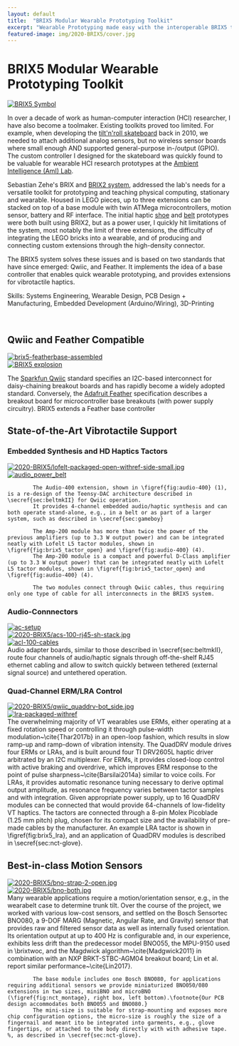 ```yaml
---
layout: default
title:  "BRIX5 Modular Wearable Prototyping Toolkit"
excerpt: "Wearable Prototyping made easy with the interoperable BRIX5 toolkit (Ph.D. Thesis)"
featured-image: img/2020-BRIX5/cover.jpg
---
```


<h1>BRIX5 Modular Wearable Prototyping Toolkit</h1>
<span class="image left"><a class="gallery" href="img/2020-BRIX5/cover.jpg"><img src="img/2020-BRIX5/cover.jpg" alt="BRIX5 Symbol" /></a></span>

In over a decade of work as human-computer interaction (HCI) researcher, I have also become a toolmaker. Existing toolkits proved too limited. For example, when developing the [tilt'n'roll skateboard](/2010-solderin_skaters) back in 2010, we needed to attach additional analog sensors, but no wireless sensor boards where small enough AND supported general-purpose in-/output (GPIO). The custom controller I designed for the skateboard was quickly found to be valuable for wearable HCI research prototypes at the [Ambient Intelligence (AmI) Lab](https://www.cit-ec.de/ami). 

Sebastian Zehe's BRIX and [BRIX2 system](https://techfak.de/ags/ami/brix2), addressed the lab's needs for a versatile toolkit for prototyping and teaching physical computing, stationary and wearable. 
Housed in LEGO pieces, up to three extensions can be stacked on top of a base module with twin ATMega microcontrollers, motion sensor, battery and RF interface.
The initial haptic [shoe](/2015-Shoes) and [belt](/2014-2021-Belt) prototypes were both built using BRIX2, but as a power user, I quickly hit limitations of the system, most notably the limit of three extensions, the difficulty of integrating the LEGO bricks into a wearable, and of producing and connecting custom extensions through the high-density connector.
<!--
It became apparent that \brixtwoc's LEGO housing, though both a good mechanical interconnect and metaphor, limited extension and wearable integration.
While it reduced wire clutter when proper extensions were used, the fine-pitch module interconnect was impractical for hand-soldering.
Only three extensions (e.g., only three audio extensions) could be connected.
Existing off-the-shelf breakout boards or custom modules could not be connected easily or robustly, and creating custom \brixtwo extensions required substantial development and maintenance work, which eventually hindered adaption of emerging technology.
-->

The BRIX5 system solves these issues and is based on two standards that have since emerged: Qwiic, and Feather.
It implements the idea of a base controller that enables quick wearable prototyping, and provides extensions for vibrotactile haptics.


Skills: Systems Engineering, Wearable Design, PCB Design + Manufacturing, Embedded Development (Arduino/Wiring), 3D-Printing

<br/>

<h2>Qwiic and Feather Compatible</h2>
<div class="box alt">
	<div class="row uniform">
		<div class="7u"><span class="image fit"><a class="gallery" href="img/2020-BRIX5/brix5-featherbase-assembled.jpg"><img src="img/2020-BRIX5/brix5-featherbase-assembled.jpg" alt="brix5-featherbase-assembled" /></a></span></div>
		<div class="5u$"><span class="image fit"><a class="gallery" href="img/2020-BRIX5/explosion_small.jpg"><img src="img/2020-BRIX5/explosion_small.jpg" alt="BRIX5 explosion" /></a></span></div>
	</div>
</div>

The [Sparkfun Qwiic](https://www.sparkfun.com/qwiic) standard specifies an I2C-based interconnect for daisy-chaining breakout boards and has rapidly become a widely adopted standard.
Conversely, the [Adafruit Feather](https://learn.adafruit.com/adafruit-feather/feather-specification) specification describes a breakout board for microcontroller base breakouts (with power supply circuitry).
BRIX5 extends a Feather base controller

<!--
		BRIX5 is built around the open Feather and Qwiic interconnect systems, allowing it to support the wide range of open prototyping platforms ranging from low-power microcontrollers to full-featured single board computers described in \secref{sec:rw_prototyping}.
		Our goal was to minimize custom PCB development and reinventing the wheel, to maximize flexibility, facilitate reproduction, and not locking users into one specific architecture. %, adaptation, and repair.
		This is in contrast to \brixtwo and most other research-based toolkits.
		We chose the version number five to acknowledge this major change in design and intention. 
		The BRIX5 base controller provides common needs of wearable prototypes, similar to the \brixtwo base module.
		In contrast to off-the-shelf wearables, such as the Pebble or the Mii-Band~\cite{Blum2019}, it is designed for user modification and extension.
		In contrast to, e.g., the \brixtwo base module, it is not monolithic, but rather a combination of a Adafruit Feather and a custom PCB augmenting it with Qwiic extension interconnect, basic in-/output, motion sensor, real-time clock, and switchable power supply.
		Our design prioritizes an increase in flexibility and reduced maintenance over the highest-possible integration on a monolithic custom system.
			Basing our system on the Feather-family of development boards means outsourcing the most time-consuming parts of design, allowing the system to grow with an existing ecosystem, and connecting users with a large existing user base.
			
			The Feather stacks onto our base PCB with double-length pinheaders, preserving the ability to extend the system with Feather wings.
			A complete base module is shown exploded in \figref{fig:brix5_explosion} and extends a Feather of choice with:

			\begin{itemize}
				\item \textbf{Two RGB LEDs} for indicators\footnote{addressable, WS2811-compatible\todo{SZ:?}}
				\item \textbf{Button} for user input 
				\item \textbf{9-DoF motion sensor},\footnote{Bosch BNO080} also see \secref{sec:bno}
				\item \textbf{LRA tactor} and driver,\footnote{TI DRV2605, Jin Long Machines LVM061530B} also see \secref{sec:quaddrv}
				\item \textbf{Real-Time Clock (RTC)}\footnote{Micro Crystal RV1805, to timestamp sensor data or synchronization between multiple units~\cite{Blum2019}}
					% link to jeff paper for why an rtc is necessary for exactly timed distributed haptics?
				\item \textbf{Power:} switchable 450 mAh lithium polymer battery
				qwiic w bus reset
					%TODO \footnote{\todo{run time?}}
			\end{itemize}
			
				%\item \textbf{Extension:} 4 Qwiic ports, with \textbf{I2C bus power reset} to recover from bus hangups
			We tested base modules based on the nRF52 and ESP32 microcontroller feathers, others should work similarly.
			Feathers originally did not support Qwiic, and our base module provides four Qwiic ports, bridging between these two prototyping standards to provide enormous choice of pre-existing extensions.
			Qwiic cables up to 500 mm are readily and cheaply available (< 3\$) and can easily be extended with coiled or shielded wire if the application requires more robustness or length, for very long cables \iicc-over-RJ485 and \iicc-reconditioning modules are available.
			-->
			
<h2>State-of-the-Art Vibrotactile Support</h2>

<h3>Embedded Synthesis and HD Haptics Tactors</h3>
<div class="box alt">
	<div class="row uniform">
		<div class="6u"><span class="image fit"><a class="gallery" href="img/2020-BRIX5/lofelt-packaged-open-withref-side-small.jpg"><img src="img/2020-BRIX5/lofelt-packaged-open-withref-side-small.jpg" alt="2020-BRIX5/lofelt-packaged-open-withref-side-small.jpg" /></a></span></div>
		<div class="6u$"><span class="image fit"><a class="gallery" href="img/2020-BRIX5/audio_power_belt-draft-crop.jpg"><img src="img/2020-BRIX5/audio_power_belt-draft-crop.jpg" alt="audio_power_belt" /></a></span></div>
	</div>
</div>

			The Audio-400 extension, shown in \figref{fig:audio-400} (1), is a re-design of the Teensy-DAC architecture described in \secref{sec:beltmkII} for Qwiic operation.
			It provides 4-channel embedded audio/haptic synthesis and can both operate stand-alone, e.g., in a belt or as part of a larger system, such as described in \secref{sec:gameboy}

			The Amp-200 module has more than twice the power of the previous amplifiers (up to 3.3 W output power) and can be integrated neatly with Lofelt L5 tactor modules, shown in \figref{fig:brix5_tactor_open} and \figref{fig:audio-400} (4).
			The Amp-200 module is a compact and powerful D-Class amplifier (up to 3.3 W output power) that can be integrated neatly with Lofelt L5 tactor modules, shown in \figref{fig:brix5_tactor_open} and \figref{fig:audio-400} (4).

			The two modules connect through Qwiic cables, thus requiring only one type of cable for all interconnects in the BRIX5 system.
<h3>Audio-Connnectors</h3>
<div class="box alt">
	<div class="row uniform">
		<div class="6u"><span class="image fit"><a class="gallery" href="img/2020-BRIX5/ac-setup.jpg"><img src="img/2020-BRIX5/ac-setup.jpg" alt="ac-setup" /></a></span></div>
		<div class="3u"><span class="image fit"><a class="gallery" href="img/2020-BRIX5/acs-100-rj45-sh-stack.jpg"><img src="img/2020-BRIX5/acs-100-rj45-sh-stack.jpg" alt="2020-BRIX5/acs-100-rj45-sh-stack.jpg" /></a></span></div>
		<div class="3u$"><span class="image fit"><a class="gallery" href="img/2020-BRIX5/acl-100-cables.jpg"><img src="img/2020-BRIX5/acl-100-cables.jpg" alt="acl-100-cables" /></a></span></div>
	</div>
</div>
			Audio adapter boards, similar to those described in \secref{sec:beltmkII}, route four channels of audio/haptic signals through off-the-shelf RJ45 ethernet cabling and allow to switch quickly between tethered (external signal source) and untethered operation.

<h3>Quad-Channel ERM/LRA Control</h3>
<div class="box alt">
	<div class="row uniform">
		<div class="6u"><span class="image fit"><a class="gallery" href="img/2020-BRIX5/qwiic_quaddrv-bot_side.jpg"><img src="img/2020-BRIX5/qwiic_quaddrv-bot_side.jpg" alt="2020-BRIX5/qwiic_quaddrv-bot_side.jpg" /></a></span></div>
		<div class="6u$"><span class="image fit"><a class="gallery" href="img/2020-BRIX5/lra-packaged-withref.jpg"><img src="img/2020-BRIX5/lra-packaged-withref.jpg" alt="lra-packaged-withref" /></a></span></div>
	</div>
</div>
			The overwhelming majority of VT wearables use ERMs, either operating at a fixed rotation speed or controlling it through pulse-width modulation~\cite{Thar2017b} in an open-loop fashion, which results in slow ramp-up and ramp-down of vibration intensity.
			The QuadDRV module drives four ERMs or LRAs, and is built around four TI DRV2605L haptic driver arbitrated by an I2C multiplexer. 
			For ERMs, it provides closed-loop control with active braking and overdrive, which improves ERM response to the point of pulse sharpness~\cite{Barsilai2014a} similar to voice coils. 
			For LRAs, it provides automatic resonance tuning necessary to derive optimal output amplitude, as resonance frequency varies between tactor samples and with integration.
			Given appropriate power supply, up to 16 QuadDRV modules can be connected that would provide 64-channels of low-fidelity VT haptics.
			The tactors are connected through a 8-pin Molex Picoblade (1.25 mm pitch) plug, chosen for its compact size and the availability of pre-made cables by the manufacturer.
			An example LRA tactor is shown in \figref{fig:brix5_lra}, and an application of QuadDRV modules is described in \secref{sec:nct-glove}.


<h2>Best-in-class Motion Sensors</h2>
<div class="box alt">
	<div class="row uniform">
		<div class="5u"><span class="image fit"><a class="gallery" href="img/2020-BRIX5/bno-strap-2-open.jpg"><img src="img/2020-BRIX5/bno-strap-2-open.jpg" alt="2020-BRIX5/bno-strap-2-open.jpg" /></a></span></div>
		<div class="7u$"><span class="image fit"><a class="gallery" href="img/2020-BRIX5/bno-both.jpg"><img src="img/2020-BRIX5/bno-both.jpg" alt="2020-BRIX5/bno-both.jpg" /></a></span></div>
	</div>
</div>
			Many wearable applications require a motion/orientation sensor, e.g., in the wearabelt case to determine trunk tilt.
			Over the course of the project, we worked with various low-cost sensors, and settled on the Bosch Sensortec BNO080, a 9-DOF MARG (Magnetic, Angular Rate, and Gravity) sensor that provides raw and filtered sensor data as well as internally fused orientation.
			Its orientation output at up to 400 Hz is configurable and, in our experience, exhibits less drift than the predecessor model BNO055, the MPU-9150 used in \brixtwoc, and the Magdwick algorithm~\cite{Madgwick2011} in combination with an NXP BRKT-STBC-AGM04 breakout board; Lin et al. report similar performance~\cite{Lin2017}.

			The base module includes one Bosch BNO080, for applications requiring additional sensors we provide miniaturized BNO050/080 extensions in two sizes, miniBNO and microBNO (\figref{fig:nct_montage}, right box, left bottom).\footnote{Our PCB design accommodates both BNO055 and BNO080.}
			The mini-size is suitable for strap-mounting and exposes more chip configuration options, the micro-size is roughly the size of a fingernail and meant ito be integrated into garments, e.g., glove fingertips, or attached to the body directly with with adhesive tape. %, as described in \secref{sec:nct-glove}.
<!--
<div class="box alt">
	<div class="row uniform">
		<div class="6u"><span class="image fit"><a class="gallery" href="img/"><img src="img/" alt="" /></a></span></div>
		<div class="6u"><span class="image fit"><a class="gallery" href="img/"><img src="img/" alt="" /></a></span></div>
	</div>
</div>
-->
